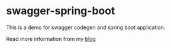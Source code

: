 # swagger-spring-boot
This is a demo for swagger codegen and spring boot application.

Read more information from my [blog](http://girisb.com/swagger-codegen/)
